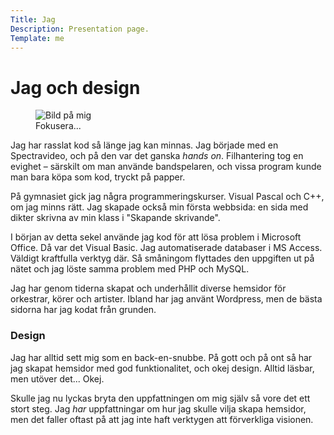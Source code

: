 ```yaml
---
Title: Jag
Description: Presentation page.
Template: me
---
```


# Jag och design

<figure class="right">
    <img src="image/hasselblad.jpg?w=400" alt="Bild på mig">
    <figcaption>Fokusera...</figcaption>
</figure>

Jag har rasslat kod så länge jag kan minnas. Jag började med en Spectravideo,
och på den var det ganska _hands on_. Filhantering tog en evighet &ndash; särskilt
om man använde bandspelaren, och vissa program kunde man bara köpa som kod,
tryckt på papper.

På gymnasiet gick jag några programmeringskurser. Visual Pascal och C++, om jag
minns rätt. Jag skapade också min första webbsida: en sida med dikter skrivna
av min klass i "Skapande skrivande".</p>

I början av detta sekel använde jag kod för att lösa problem i Microsoft
Office. Då var det Visual Basic. Jag automatiserade databaser i MS Access.
Väldigt kraftfulla verktyg där. Så småningom flyttades den uppgiften ut på
nätet och jag löste samma problem med PHP och MySQL.

Jag har genom tiderna skapat och underhållit diverse hemsidor för orkestrar,
körer och artister. Ibland har jag använt Wordpress, men de bästa sidorna
har jag kodat från grunden.

### Design

Jag har alltid sett mig som en back-en-snubbe. På gott och på ont så har jag
skapat hemsidor med god funktionalitet, och okej design. Alltid läsbar, men
utöver det... Okej.

Skulle jag nu lyckas bryta den uppfattningen om mig själv så vore det ett stort
steg. Jag _har_ uppfattningar om hur jag skulle vilja skapa hemsidor, men det
faller oftast på att jag inte haft verktygen att förverkliga visionen.
